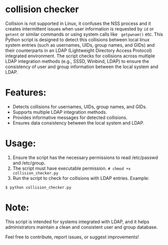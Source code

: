 # collision checker

Collision is not supported in Linux, it confuses the NSS process and it creates intermittent issues when user information is requested by `id` or `getent` or similar commands or using system calls like ` getpwnam()` etc.
This Python script is designed to detect this collisions between local linux system entries (such as usernames, UIDs, group names, and GIDs) and their counterparts in an LDAP (Lightweight Directory Access Protocol) integrated environment. The script checks for collisions across multiple LDAP integration methods (e.g., SSSD, Winbind, LDAP) to ensure the consistency of user and group information between the local system and LDAP.

# Features:

- Detects collisions for usernames, UIDs, group names, and GIDs.
- Supports multiple LDAP integration methods.
- Provides informative messages for detected collisions.
- Ensures data consistency between the local system and LDAP.

# Usage:

1. Ensure the script has the necessary permissions to read /etc/passwd and /etc/group.
2. The script must have executable permission.
`# chmod +x collision_checker.py`
4. Run the script to check for collisions with LDAP entries.
Example:

`$ python collision_checker.py`

# Note: 
This script is intended for systems integrated with LDAP, and it helps administrators maintain a clean and consistent user and group database.

Feel free to contribute, report issues, or suggest improvements!
